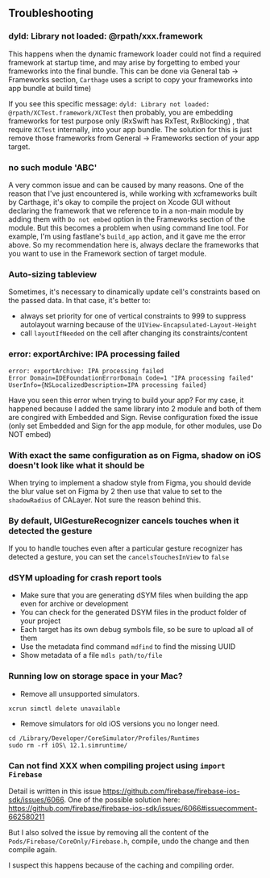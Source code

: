 ## Troubleshooting

### dyld: Library not loaded: @rpath/xxx.framework

This happens when the dynamic framework loader could not find a required framework at startup time,
and may arise by forgetting to embed your frameworks into the final bundle. 
This can be done via General tab -> Frameworks section, `Carthage` uses a script to copy 
your frameworks into app bundle at build time)

If you see this specific message: `dyld: Library not loaded: @rpath/XCTest.framework/XCTest`
then probably, you are embedding frameworks for test purpose only (RxSwift has RxTest, RxBlocking)
, that require `XCTest` internally, into your app bundle. The solution for this is just remove 
those frameworks from General -> Frameworks section of your app target.

### no such module 'ABC'

A very common issue and can be caused by many reasons. 
One of the reason that I've just encountered is, while working with xcframeworks built by Carthage,
it's okay to compile the project on Xcode GUI without declaring the framework that we reference to
in a non-main module by adding them with `Do not embed` option in the Frameworks section of the module.
But this becomes a problem when using command line tool. For example, I'm using fastlane's `build_app`
action, and it gave me the error above. So my recommendation here is, always declare the frameworks
that you want to use in the Framework section of target module.

### Auto-sizing tableview

Sometimes, it's necessary to dinamically update cell's constraints based on the passed data.
In that case, it's better to:
- always set priority for one of vertical constraints to 999 to suppress autolayout warning 
because of the `UIView-Encapsulated-Layout-Height`
- call `layoutIfNeeded` on the cell after changing its constraints/content

### error: exportArchive: IPA processing failed
```
error: exportArchive: IPA processing failed
Error Domain=IDEFoundationErrorDomain Code=1 "IPA processing failed" UserInfo={NSLocalizedDescription=IPA processing failed}
```
Have you seen this error when trying to build your app?
For my case, it happened because I added the same library into 2 module and both of them are congired with Embedded and Sign.
Revise configuration fixed the issue (only set Embedded and Sign for the app module, for other modules, use Do NOT embed)

### With exact the same configuration as on Figma, shadow on iOS doesn't look like what it should be
When trying to implement a shadow style from Figma, you should devide the blur value set on Figma by 2 
then use that value to set to the `shadowRadius` of CALayer. Not sure the reason behind this.

### By default, UIGestureRecognizer cancels touches when it detected the gesture
If you to handle touches even after a particular gesture recognizer has detected a gesture, 
you can set the `cancelsTouchesInView` to `false`

### dSYM uploading for crash report tools
- Make sure that you are generating dSYM files when building the app even for archive or development
- You can check for the generated DSYM files in the product folder of your project
- Each target has its own debug symbols file, so be sure to upload all of them
- Use the metadata find command `mdfind` to find the missing UUID
- Show metadata of a file `mdls path/to/file`

### Running low on storage space in your Mac?
- Remove all unsupported simulators.
```
xcrun simctl delete unavailable
```

- Remove simulators for old iOS versions you no longer need.
```
cd /Library/Developer/CoreSimulator/Profiles/Runtimes
sudo rm -rf iOS\ 12.1.simruntime/
```

### Can not find XXX when compiling project using `import Firebase`

Detail is written in this issue https://github.com/firebase/firebase-ios-sdk/issues/6066.
One of the possible solution here: https://github.com/firebase/firebase-ios-sdk/issues/6066#issuecomment-662580211

But I also solved the issue by removing all the content of the `Pods/Firebase/CoreOnly/Firebase.h`, compile, undo the change and then compile again.

I suspect this happens because of the caching and compiling order.
